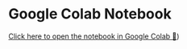 # Google Colab Notebook

[Click here to open the notebook in Google Colab 🚀](https://colab.research.google.com/drive/1e47_XlxilJdyUkvN3sPcdL2IXW6FneUi#scrollTo=gEA0aDaPJ6uM))

